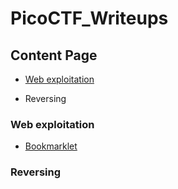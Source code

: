 # PicoCTF_Writeups

## Content Page

- [Web exploitation](https://github.com/DucThinh47/PicoCTF_Writeups/tree/main/Web_Exploitation)

- Reversing

### Web exploitation

- [Bookmarklet](https://github.com/DucThinh47/PicoCTF_Writeups/blob/main/Web_Exploitation/Bookmarklet.md)

### Reversing
